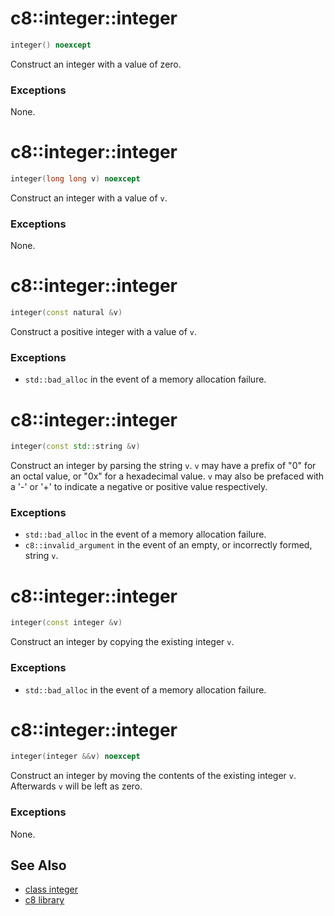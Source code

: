 # c8::integer::integer #

```cpp
integer() noexcept
```

Construct an integer with a value of zero.

### Exceptions ###

None.

# c8::integer::integer #

```cpp
integer(long long v) noexcept
```

Construct an integer with a value of `v`.

### Exceptions ###

None.

# c8::integer::integer #

```cpp
integer(const natural &v)
```

Construct a positive integer with a value of `v`.

### Exceptions ###

* `std::bad_alloc` in the event of a memory allocation failure.

# c8::integer::integer #

```cpp
integer(const std::string &v)
```

Construct an integer by parsing the string `v`.  `v` may have a prefix of "0" for an octal value, or "0x" for a hexadecimal value.  `v` may also be prefaced with a '-' or '+' to indicate a negative or positive value respectively.

### Exceptions ###

* `std::bad_alloc` in the event of a memory allocation failure.
* `c8::invalid_argument` in the event of an empty, or incorrectly formed, string `v`.

# c8::integer::integer #

```cpp
integer(const integer &v)
```

Construct an integer by copying the existing integer `v`.

### Exceptions ###

* `std::bad_alloc` in the event of a memory allocation failure.

# c8::integer::integer #

```cpp
integer(integer &&v) noexcept
```

Construct an integer by moving the contents of the existing integer `v`.  Afterwards `v` will be left as zero.

### Exceptions ###

None.

## See Also ##

* [class integer](c8_integer)
* [c8 library](c8)

